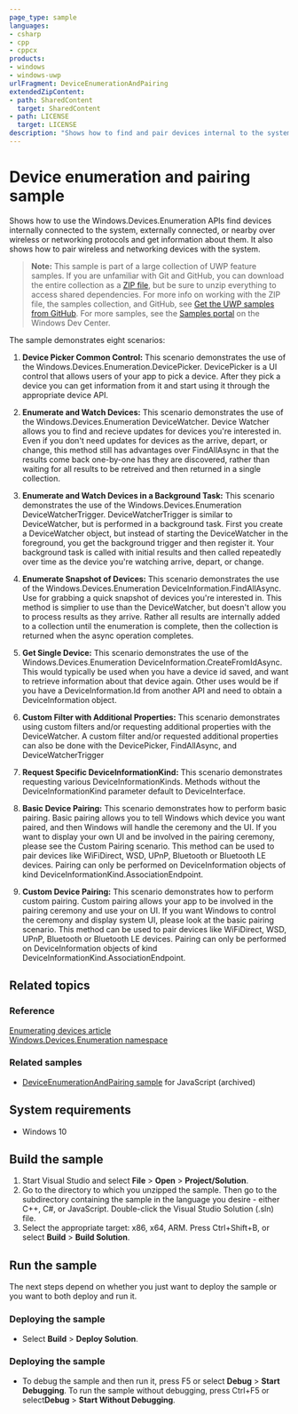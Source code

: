 ```yaml
---
page_type: sample
languages:
- csharp
- cpp
- cppcx
products:
- windows
- windows-uwp
urlFragment: DeviceEnumerationAndPairing
extendedZipContent:
- path: SharedContent
  target: SharedContent
- path: LICENSE
  target: LICENSE
description: "Shows how to find and pair devices internal to the system, externally connected, or nearby over wireless or networking protocols."
---
```


<!---
  category: DevicesSensorsAndPower
  samplefwlink: http://go.microsoft.com/fwlink/p/?LinkId=620536
--->

# Device enumeration and pairing sample

Shows how to use the Windows.Devices.Enumeration APIs find devices internally connected to the system, externally connected, 
or nearby over wireless or networking protocols and get information about them.  It also shows how to pair wireless and networking devices with the system. 

> **Note:** This sample is part of a large collection of UWP feature samples. 
> If you are unfamiliar with Git and GitHub, you can download the entire collection as a 
> [ZIP file](https://github.com/Microsoft/Windows-universal-samples/archive/master.zip), but be 
> sure to unzip everything to access shared dependencies. For more info on working with the ZIP file, 
> the samples collection, and GitHub, see [Get the UWP samples from GitHub](https://aka.ms/ovu2uq). 
> For more samples, see the [Samples portal](https://aka.ms/winsamples) on the Windows Dev Center. 

The sample demonstrates eight scenarios:

1.  **Device Picker Common Control:** This scenario demonstrates the use of the Windows.Devices.Enumeration.DevicePicker. DevicePicker is a UI control that allows users of your app to pick a device. After they pick a device you can get information from it and start using it through the appropriate device API. 

2.  **Enumerate and Watch Devices:** This scenario demonstrates the use of the Windows.Devices.Enumeration DeviceWatcher. Device Watcher allows you to find and recieve updates for devices you're interested in. Even if you don't need updates for devices as the arrive, depart, or change, this method still has advantages over FindAllAsync in that the results come back one-by-one has they are discovered, rather than waiting for all results to be retreived and then returned in a single collection. 

3.  **Enumerate and Watch Devices in a Background Task:** This scenario demonstrates the use of the Windows.Devices.Enumeration DeviceWatcherTrigger. DeviceWatcherTrigger is similar to DeviceWatcher, but is performed in a background task.  First you create a DeviceWatcher object, but instead of starting the DeviceWatcher in the foreground, you get the background trigger and then register it. Your background task is called with initial results and then called repeatedly over time as the device you're watching arrive, depart, or change. 

4.  **Enumerate Snapshot of Devices:** This scenario demonstrates the use of the Windows.Devices.Enumeration DeviceInformation.FindAllAsync. Use for grabbing a quick snapshot of devices you're interested in. This method is simplier to use than the DeviceWatcher, but doesn't allow you to process results as they arrive.  Rather all results are internally added to a collection until the enumeration is complete, then the collection is returned when the async operation completes. 

5.  **Get Single Device:** This scenario demonstrates the use of the Windows.Devices.Enumeration DeviceInformation.CreateFromIdAsync. This would typically be used when you have a device id saved, and want to retrieve information about that device again. Other uses would be if you have a DeviceInformation.Id from another API and need to obtain a DeviceInformation object. 

6.  **Custom Filter with Additional Properties:** This scenario demonstrates using custom filters and/or requesting additional properties with the DeviceWatcher. A custom filter and/or requested additional properties can also be done with the DevicePicker, FindAllAsync, and DeviceWatcherTrigger

7.  **Request Specific DeviceInformationKind:** This scenario demonstrates requesting various DeviceInformationKinds. Methods without the DeviceInformationKind parameter default to DeviceInterface. 

8.  **Basic Device Pairing:** This scenario demonstrates how to perform basic pairing. Basic pairing allows you to tell Windows which device you want paired, and then Windows will handle the ceremony and the UI. If you want to display your own UI and be involved in the pairing ceremony, please see the Custom Pairing scenario. This method can be used to pair devices like WiFiDirect, WSD, UPnP, Bluetooth or Bluetooth LE devices. Pairing can only be performed on DeviceInformation objects of kind DeviceInformationKind.AssociationEndpoint.

9.  **Custom Device Pairing:** This scenario demonstrates how to perform custom pairing. Custom pairing allows your app to be involved in the pairing ceremony and use your on UI. If you want Windows to control the ceremony and display system UI, please look at the basic pairing scenario. This method can be used to pair devices like WiFiDirect, WSD, UPnP, Bluetooth or Bluetooth LE devices. Pairing can only be performed on DeviceInformation objects of kind DeviceInformationKind.AssociationEndpoint.


## Related topics

### Reference

[Enumerating devices article](http://msdn.microsoft.com/library/windows/apps/Hh464977)  
[Windows.Devices.Enumeration namespace](http://msdn.microsoft.com/library/windows/apps/windows.devices.enumeration.aspx)  

### Related samples

* [DeviceEnumerationAndPairing sample](/archived/DeviceEnumerationAndPairing/) for JavaScript (archived)

## System requirements

* Windows 10

## Build the sample

1.  Start Visual Studio and select **File** \> **Open** \> **Project/Solution**.
2.  Go to the directory to which you unzipped the sample. Then go to the subdirectory containing the sample in the language you desire - either C++, C\#, or JavaScript. Double-click the Visual Studio Solution (.sln) file.
3.  Select the appropriate target: x86, x64, ARM. Press Ctrl+Shift+B, or select **Build** \> **Build Solution**.


## Run the sample

The next steps depend on whether you just want to deploy the sample or you want to both deploy and run it.

### Deploying the sample

- Select **Build** \> **Deploy Solution**. 

### Deploying the sample

- To debug the sample and then run it, press F5 or select **Debug** \> **Start Debugging**. To run the sample without debugging, press Ctrl+F5 or select**Debug** \> **Start Without Debugging**.

